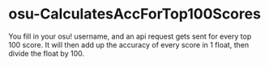 # osu-CalculatesAccForTop100Scores

You fill in your osu! username, and an api request gets sent for every top 100 score. It will then add up the accuracy of every score in 1 float, then divide the float by 100.

